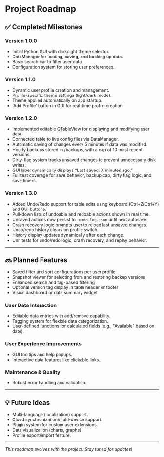 # Project Roadmap

## ✅ Completed Milestones

### Version 1.0.0
- Initial Python GUI with dark/light theme selector.
- DataManager for loading, saving, and backing up data.
- Basic search bar to filter user data.
- Configuration system for storing user preferences.

### Version 1.1.0
- Dynamic user profile creation and management.
- Profile-specific theme settings (light/dark mode).
- Theme applied automatically on app startup.
- 'Add Profile' button in GUI for real-time profile creation.

### Version 1.2.0
- Implemented editable QTableView for displaying and modifying user data.
- Connected table to live config files via DataManager.
- Automatic saving of changes every 5 minutes if data was modified.
- Hourly backups stored in /backups, with a cap of 10 most recent versions.
- Dirty-flag system tracks unsaved changes to prevent unnecessary disk writes.
- GUI label dynamically displays “Last saved: X minutes ago.”
- Full test coverage for save behavior, backup cap, dirty flag logic, and save timers.

### Version 1.3.0
- Added Undo/Redo support for table edits using keyboard (Ctrl+Z/Ctrl+Y) and GUI buttons.
- Pull-down lists of undoable and redoable actions shown in real time.
- Unsaved actions now persist to `.undo_log.json` until next autosave.
- Crash recovery logic prompts user to reload last unsaved changes.
- Undo/redo history clears on profile switch.
- History display updates dynamically after each change.
- Unit tests for undo/redo logic, crash recovery, and replay behavior.

---

## 🔜 Planned Features

- Saved filter and sort configurations per user profile
- Snapshot viewer for selecting from and restoring backup versions
- Enhanced search and tag-based filtering
- Optional version tag display in table header or footer
- Visual dashboard or data summary widget

### User Data Interaction
- Editable data entries with add/remove capability.
- Tagging system for flexible data categorization.
- User-defined functions for calculated fields (e.g., "Available" based on date).

### User Experience Improvements
- GUI tooltips and help popups.
- Interactive data features like clickable links.

### Maintenance & Quality
- Robust error handling and validation.

---

## 💡 Future Ideas

- Multi-language (localization) support.
- Cloud synchronization/multi-device support.
- Plugin system for custom user extensions.
- Data visualization (charts, graphs).
- Profile export/import feature.

---

_This roadmap evolves with the project. Stay tuned for updates!_
